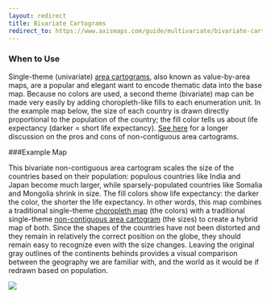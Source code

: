 ```yaml
---
layout: redirect
title: Bivariate Cartograms
redirect_to: https://www.axismaps.com/guide/multivariate/bivariate-cartograms/
---
```


### When to Use

Single-theme (univariate) [area cartograms](../articles/cartograms.html), also known as value-by-area maps, are a popular and elegant want to encode thematic data into the base map. Because no colors are used, a second theme (bivariate) map can be made very easily by adding choropleth-like fills to each enumeration unit. In the example map below, the size of each country is drawn directly proportional to the population of the country; the fill color tells us about life expectancy (darker = short life expectancy). [See here](../articles/cartograms.html) for a longer discussion on the pros and cons of non-contiguous area cartograms.

###Example Map

This bivariate non-contiguous area cartogram scales the size of the countries based on their population: populous countries like India and Japan become much larger, while sparsely-populated countries like Somalia and Mongolia shrink in size. The fill colors show life expectancy: the darker the color, the shorter the life expectancy. In other words, this map combines a traditional single-theme [choropleth map](../articles/choropleth.html) (the colors) with a traditional single-theme [non-contiguous area cartogram](../articles/cartograms.html) (the sizes) to create a hybrid map of both. Since the shapes of the countries have not been distorted and they remain in relatively the correct position on the globe, they should remain easy to recognize even with the size changes. Leaving the original gray outlines of the continents behinds provides a visual comparison between the geography we are familiar with, and the world as it would be if redrawn based on population.

![](../images/bivar_cartogram_map.jpg)